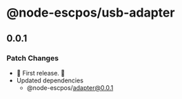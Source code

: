 # @node-escpos/usb-adapter

## 0.0.1

### Patch Changes

- 🌴 First release. 🌴
- Updated dependencies
  - @node-escpos/adapter@0.0.1
